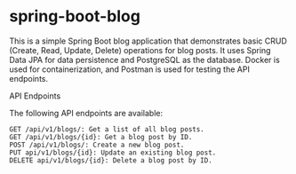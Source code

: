 # spring-boot-blog

This is a simple Spring Boot blog application that demonstrates basic CRUD (Create, Read, Update, Delete) operations for blog posts. It uses Spring Data JPA for data persistence and PostgreSQL as the database. Docker is used for containerization, and Postman is used for testing the API endpoints.

API Endpoints

The following API endpoints are available:

    GET /api/v1/blogs/: Get a list of all blog posts.
    GET /api/v1/blogs/{id}: Get a blog post by ID.
    POST /api/v1/blogs/: Create a new blog post.
    PUT api/v1/blogs/{id}: Update an existing blog post.
    DELETE api/v1/blogs/{id}: Delete a blog post by ID.
    
